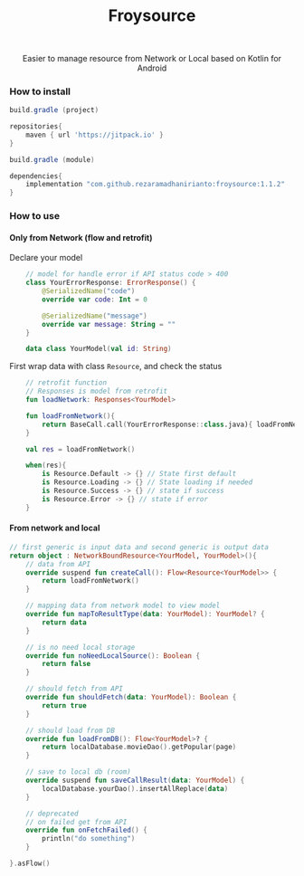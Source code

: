 <h1 align="center">Froysource</h1></br>
<p align="center">
Easier to manage resource from Network or Local based on Kotlin for Android
</p>


### How to install

```gradle
build.gradle (project)

repositories{
    maven { url 'https://jitpack.io' }
}
```


```gradle
build.gradle (module)

dependencies{
    implementation "com.github.rezaramadhanirianto:froysource:1.1.2"
}
```

### How to use
#### Only from Network (flow and retrofit)
Declare your model
```kotlin
    // model for handle error if API status code > 400
    class YourErrorResponse: ErrorResponse() {
        @SerializedName("code")
        override var code: Int = 0

        @SerializedName("message")
        override var message: String = ""
    }

    data class YourModel(val id: String)
```
First wrap data with class <code>Resource</code>, and check the status
```kotlin
    // retrofit function
    // Responses is model from retrofit
    fun loadNetwork: Responses<YourModel> 

    fun loadFromNetwork(){
        return BaseCall.call(YourErrorResponse::class.java){ loadFromNetwork() }
    }

    val res = loadFromNetwork()

    when(res){
        is Resource.Default -> {} // State first default
        is Resource.Loading -> {} // State loading if needed
        is Resource.Success -> {} // state if success
        is Resource.Error -> {} // state if error
    }
```
#### From network and local
```kotlin
// first generic is input data and second generic is output data
return object : NetworkBoundResource<YourModel, YourModel>(){
    // data from API
    override suspend fun createCall(): Flow<Resource<YourModel>> {
        return loadFromNetwork()
    }

    // mapping data from network model to view model
    override fun mapToResultType(data: YourModel): YourModel? {
        return data
    }

    // is no need local storage
    override fun noNeedLocalSource(): Boolean {
        return false
    }

    // should fetch from API
    override fun shouldFetch(data: YourModel): Boolean {
        return true
    }

    // should load from DB
    override fun loadFromDB(): Flow<YourModel>? {
        return localDatabase.movieDao().getPopular(page)
    }

    // save to local db (room)
    override suspend fun saveCallResult(data: YourModel) {
        localDatabase.yourDao().insertAllReplace(data)
    }

    // deprecated
    // on failed get from API
    override fun onFetchFailed() {
        println("do something")
    }

}.asFlow()
```